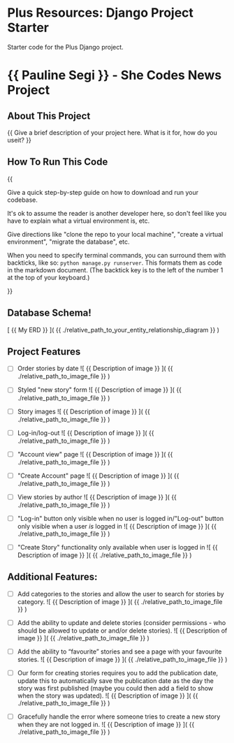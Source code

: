 # Plus Resources: Django Project Starter

Starter code for the Plus Django project.


# {{ Pauline Segi }} - She Codes News Project


## About This Project

{{ Give a brief description of your project here. What is it for, how do you useit? }}


## How To Run This Code

{{

Give a quick step-by-step guide on how to download and run your codebase.

It's ok to assume the reader is another developer here, so don't feel like you have to explain what a virtual environment is, etc.

Give directions like "clone the repo to your local machine", "create a virtual environment", "migrate the database", etc.

When you need to specify terminal commands, you can surround them with backticks, like so: `python manage.py runserver`. This formats them as code in the markdown document. (The backtick key is to the left of the number 1 at the top of your keyboard.)

}}


## Database Schema!

[ {{ My ERD }} ]( {{ ./relative_path_to_your_entity_relationship_diagram }} )


## Project Features

- [ ] Order stories by date
    ![ {{ Description of image }} ]( {{ ./relative_path_to_image_file }} )

- [ ] Styled "new story" form
    ![ {{ Description of image }} ]( {{ ./relative_path_to_image_file }} )
    
- [ ] Story images
    ![ {{ Description of image }} ]( {{ ./relative_path_to_image_file }} )

- [ ] Log-in/log-out
    ![ {{ Description of image }} ]( {{ ./relative_path_to_image_file }} )

- [ ] "Account view" page
    ![ {{ Description of image }} ]( {{ ./relative_path_to_image_file }} )

- [ ] "Create Account" page
    ![ {{ Description of image }} ]( {{ ./relative_path_to_image_file }} )

- [ ] View stories by author
    ![ {{ Description of image }} ]( {{ ./relative_path_to_image_file }} )

- [ ] "Log-in" button only visible when no user is logged in/"Log-out" button only visible when a user *is* logged in
    ![ {{ Description of image }} ]( {{ ./relative_path_to_image_file }} )

- [ ] "Create Story" functionality only available when user is logged in
    ![ {{ Description of image }} ]( {{ ./relative_path_to_image_file }} )


## Additional Features:

- [ ] Add categories to the stories and allow the user to search for stories by category.
    ![ {{ Description of image }} ]( {{ ./relative_path_to_image_file }} )

- [ ] Add the ability to update and delete stories (consider permissions - who should be allowed to update or and/or delete stories).
    ![ {{ Description of image }} ]( {{ ./relative_path_to_image_file }} )

- [ ] Add the ability to “favourite” stories and see a page with your favourite stories.
    ![ {{ Description of image }} ]( {{ ./relative_path_to_image_file }} )

- [ ] Our form for creating stories requires you to add the publication date, update this to automatically save the publication date as the day the story was first published (maybe you could then add a field to show when the story was updated).
    ![ {{ Description of image }} ]( {{ ./relative_path_to_image_file }} )

- [ ] Gracefully handle the error where someone tries to create a new story when they are not logged in.
    ![ {{ Description of image }} ]( {{ ./relative_path_to_image_file }} )